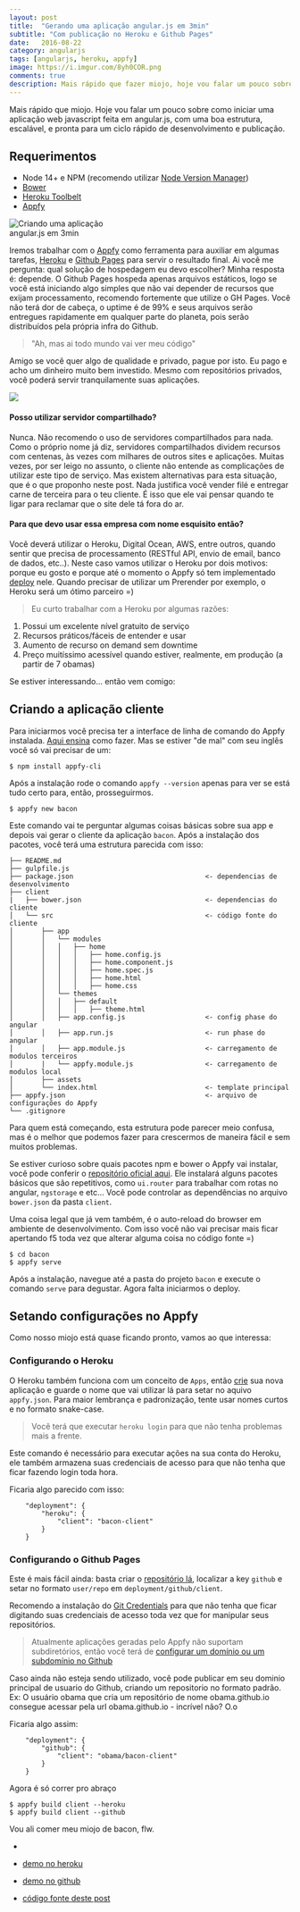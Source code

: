 ```yaml
---
layout: post
title:  "Gerando uma aplicação angular.js em 3min"
subtitle: "Com publicação no Heroku e Github Pages"
date:   2016-08-22
category: angularjs
tags: [angularjs, heroku, appfy]
image: https://i.imgur.com/8yh0COR.png
comments: true
description: Mais rápido que fazer miojo, hoje vou falar um pouco sobre como iniciar uma aplicação web javascript feita em angular.js, com uma boa estrutura, escalável e pronta para um ciclo rápido de desenvolvimento e publicação..
---
```


Mais rápido que miojo. Hoje vou falar um pouco sobre como iniciar uma aplicação web javascript feita em angular.js, com uma boa estrutura, escalável, e pronta para um ciclo rápido de desenvolvimento e publicação.

## Requerimentos

- Node 14+ e NPM (recomendo utilizar [Node Version Manager](https://www.google.com.br/webhp?sourceid=chrome-instant&ion=1&espv=2&ie=UTF-8#q=node%20version%20manager))
- [Bower](https://bower.io/)
- [Heroku Toolbelt](https://devcenter.heroku.com/articles/heroku-command-line)
- [Appfy](https://appfy.org/)

<img src="https://i.imgur.com/8yh0COR.png" title="Criando uma aplicação angular.js em 3min" style="max-width: 175px">



Iremos trabalhar com o [Appfy](https://appfy.org) como ferramenta para auxiliar em algumas tarefas, [Heroku](https://heroku.com) e [Github Pages](https://pages.github.com/) para servir o resultado final.
Ai você me pergunta: qual solução de hospedagem eu devo escolher? Minha resposta é: depende. O Github Pages hospeda apenas arquivos estáticos, logo se você está iniciando algo simples que não vai depender de recursos que exijam processamento, recomendo fortemente que utilize o GH Pages. Você não terá dor de cabeça, o uptime é de 99% e seus arquivos serão entregues rapidamente em qualquer parte do planeta, pois serão distribuídos pela própria infra do Github.

> "Ah, mas ai todo mundo vai ver meu código"

Amigo se você quer algo de qualidade e privado, pague por isto. Eu pago e acho um dinheiro muito bem investido. Mesmo com repositórios privados, você poderá servir tranquilamente suas aplicações.

<img src="https://i.imgur.com/7FJn7ao.gif" />


#### Posso utilizar servidor compartilhado?
Nunca. Não recomendo o uso de servidores compartilhados para nada. Como o próprio nome já diz, servidores compartilhados dividem recursos com centenas, às vezes com milhares de outros sites e aplicações. Muitas vezes, por ser leigo no assunto, o cliente não entende as complicações de utilizar este tipo de serviço. Mas existem alternativas para esta situação, que é o que proponho neste post. Nada justifica você vender filé e entregar carne de terceira para o teu cliente. É isso que ele vai pensar quando te ligar para reclamar que o site dele tá fora do ar.

#### Para que devo usar essa empresa com nome esquisito então?

Você deverá utilizar o Heroku, Digital Ocean, AWS, entre outros, quando sentir que precisa de processamento (RESTful API, envio de email, banco de dados, etc..). Neste caso vamos utilizar o Heroku por dois motivos: porque eu gosto e porque até o momento o Appfy só tem implementado [deploy](https://docs.appfy.org/CLI-Deploy/) nele. Quando precisar de utilizar um Prerender por exemplo, o Heroku será um ótimo parceiro =)


> Eu curto trabalhar com a Heroku por algumas razões:

1. Possui um excelente nível gratuito de serviço
2. Recursos práticos/fáceis de entender e usar
3. Aumento de recurso on demand sem downtime
4. Preço muitíssimo acessível quando estiver, realmente, em produção (a partir de 7 obamas)

Se estiver interessando... então vem comigo:


## Criando a aplicação cliente

Para iniciarmos você precisa ter a interface de linha de comando do Appfy instalada. [Aqui ensina](https://docs.appfy.org/) como fazer. Mas se estiver "de mal" com seu inglês você só vai precisar de um:

```
$ npm install appfy-cli
```

Após a instalação rode o comando `appfy --version` apenas para ver se está tudo certo para, então, prosseguirmos.

```
$ appfy new bacon
```

Este comando vai te perguntar algumas coisas básicas sobre sua app e depois vai gerar o cliente da aplicação `bacon`. Após a instalação dos pacotes, você terá uma estrutura parecida com isso:

```
├── README.md
├── gulpfile.js                               
├── package.json                                 <- dependencias de desenvolvimento                             
├── client
|   ├── bower.json                               <- dependencias do cliente          
│   └── src                                      <- código fonte do cliente
│       ├── app
│       │   └── modules                      
│       │   │   ├── home
│       │   │   │   ├── home.config.js
│       │   │   │   ├── home.component.js
│       │   │   │   ├── home.spec.js
│       │   │   │   ├── home.html
│       │   │   │   ├── home.css
│       │   └── themes         
│       │   │   ├── default
│       │   │   │   ├── theme.html
│       │   ├── app.config.js                    <- config phase do angular
│       │   ├── app.run.js                       <- run phase do angular
│       │   ├── app.module.js                    <- carregamento de modulos terceiros
│       |   └── appfy.module.js                  <- carregamento de modulos local
│       ├── assets
│       └── index.html                           <- template principal
├── appfy.json                                   <- arquivo de configurações do Appfy
└── .gitignore                                  
```

Para quem está começando, esta estrutura pode parecer meio confusa, mas é o melhor que podemos fazer para crescermos de maneira fácil e sem muitos problemas.

Se estiver curioso sobre quais pacotes npm e bower o Appfy vai instalar, você pode conferir o [repositório oficial aqui](https://github.com/Appfy/appfy).
Ele instalará alguns pacotes básicos que são repetitivos, como `ui.router` para trabalhar com rotas no angular, `ngstorage` e etc... Você pode controlar as dependências no arquivo `bower.json` da pasta `client`.

Uma coisa legal que já vem também, é o auto-reload do browser em ambiente de desenvolvimento. Com isso você não vai precisar mais ficar apertando f5 toda vez que alterar alguma coisa no código fonte =)

```
$ cd bacon
$ appfy serve
```

Após a instalação, navegue até a pasta do projeto `bacon` e execute o comando `serve` para degustar. Agora falta iniciarmos o deploy.

## Setando configurações no Appfy

Como nosso miojo está quase ficando pronto, vamos ao que interessa:

### Configurando o Heroku

O Heroku também funciona com um conceito de `Apps`, então [crie](https://dashboard.heroku.com) sua nova aplicação e guarde o nome que vai utilizar lá para setar no aquivo `appfy.json`. Para maior lembrança e padronização, tente usar nomes curtos e no formato snake-case.
> Você terá que executar `heroku login` para que não tenha problemas mais a frente.

Este comando é necessário para executar ações na sua conta do Heroku, ele também armazena suas credenciais de acesso para que não tenha que ficar fazendo login toda hora.

Ficaria algo parecido com isso:

```
    "deployment": {
        "heroku": {
            "client": "bacon-client"
        }
    }
```

### Configurando o Github Pages

Este é mais fácil ainda: basta criar o [repositório lá](https://github.com/new), localizar a key `github` e setar no formato `user/repo` em `deployment/github/client`. 

Recomendo a instalação do [Git Credentials](https://www.google.com.br/webhp?sourceid=chrome-instant&ion=1&espv=2&ie=UTF-8#q=microsoft%20git%20credentials) para que não tenha que ficar digitando suas credenciais de acesso toda vez que for manipular seus repositórios.

> Atualmente aplicações geradas pelo Appfy não suportam subdiretórios, então você terá de [configurar um domínio ou um subdomínio no Github](https://www.google.com.br/webhp?sourceid=chrome-instant&ion=1&espv=2&ie=UTF-8#q=configurar+um+dom%C3%ADnio+ou+um+subdom%C3%ADnio+no+Github)

Caso ainda não esteja sendo utilizado, você pode publicar em seu dominio principal de usuario do Github, criando um repositorio no formato padrão. Ex: O usuário obama que cria um repositório de nome obama.github.io consegue acessar pela url obama.github.io - incrível não? O.o

Ficaria algo assim:

```
    "deployment": {
        "github": {
            "client": "obama/bacon-client"
        }
    }
```

Agora é só correr pro abraço

```
$ appfy build client --heroku
$ appfy build client --github
```

Vou ali comer meu miojo de bacon, flw.

-


- [demo no heroku](https://bacon-client.herokuapp.com)
- [demo no github](https://bacon-client.st1s.io)
- [código fonte deste post](https://github.com/st1s/bacon-client)